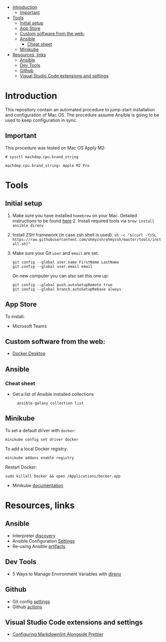 - [Introduction](#introduction)
  - [Important](#important)
- [Tools](#tools)
  - [Initial setup](#initial-setup)
  - [App Store](#app-store)
  - [Custom software from the web:](#custom-software-from-the-web)
  - [Ansible](#ansible)
    - [Cheat sheet](#cheat-sheet)
  - [Minikube](#minikube)
- [Resources, links](#resources-links)
  - [Ansible](#ansible-1)
  - [Dev Tools](#dev-tools)
  - [Github](#github)
  - [Visual Studio Code extensions and settings](#visual-studio-code-extensions-and-settings)

# Introduction

This repository contain an automated procedure to jump-start installation and configuration of Mac OS.
The procedure assume Ansible is going to be used to keep configuration in sync.

## Important

This procedure was tested on Mac OS Apply M2:

    # sysctl machdep.cpu.brand_string

    machdep.cpu.brand_string: Apple M2 Pro

# Tools

## Initial setup

1.  Make sure you have installed `homebrew` on your Mac. Detailed instructions to be found [here](https://brew.sh) 2. Install required tools via `brew install ansible direnv`
2.  Install ZSH framework (in case zsh shell is used): `sh -c "$(curl -fsSL https://raw.githubusercontent.com/ohmyzsh/ohmyzsh/master/tools/install.sh)"`
3.  Make sure your Git `user` and `email` are set.

        git config --global user.name FirstName LastName
        git config --global user.email email

    On new computer you can also set this one up:

        git config --global push.autoSetupRemote true
        git config --global branch.autoSetupRebase always

## App Store

To install:

- Microsoft Teams

## Custom software from the web:

- [Docker Desktop](https://docs.docker.com/desktop/install/mac-install/)

## Ansible

### Cheat sheet

- Get a list of Ansible installed collections

        ansible-galaxy collection list

## Minikube

To set a default driver with `docker`:

    minikube config set driver docker

To add a local Docker registry:

    minikube addons enable registry

Restart Docker:

    sudo killall Docker && open /Applications/Docker.app

- Minikube [documentation](https://minikube.sigs.k8s.io/docs/)

# Resources, links

## Ansible

- Interpreter [discovery](https://docs.ansible.com/ansible/latest/reference_appendices/interpreter_discovery.html)
- Ansible Configuration [Settings](https://docs.ansible.com/ansible/latest/reference_appendices/config.html#ansible-configuration-settings)
- Re-using Ansible [artifacts](https://docs.ansible.com/ansible/6/user_guide/playbooks_reuse.html#playbooks-reuse)

## Dev Tools

- 5 Ways to Manage Environment Variables with [direnv](https://www.sixfeetup.com/blog/direnv-manage-environment-variables)

## Github

- Git config [settings](https://git-scm.com/docs/git-config#Documentation/git-config.txt-pushautoSetupRemote)
- Github [actions](https://docs.github.com/en/actions)

## Visual Studio Code extensions and settings

- [Configuring Markdownlint Alongside Prettier](https://blog.joshuakgoldberg.com/configuring-markdownlint-alongside-prettier/)
